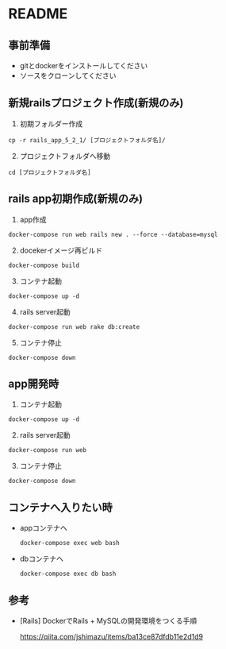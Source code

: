 # README

## 事前準備
- gitとdockerをインストールしてください
- ソースをクローンしてください

## 新規railsプロジェクト作成(新規のみ)
1. 初期フォルダー作成

  `cp -r rails_app_5_2_1/ [プロジェクトフォルダ名]/`

2. プロジェクトフォルダへ移動

  `cd [プロジェクトフォルダ名]`

## rails app初期作成(新規のみ)
1. app作成

  `docker-compose run web rails new . --force --database=mysql`

2. docekerイメージ再ビルド

  `docker-compose build`

3. コンテナ起動

  `docker-compose up -d`

4. rails server起動

  `docker-compose run web rake db:create`

5. コンテナ停止

  `docker-compose down`

## app開発時
1. コンテナ起動

  `docker-compose up -d`

2. rails server起動

  `docker-compose run web`

3. コンテナ停止

  `docker-compose down`

## コンテナへ入りたい時
- appコンテナへ

  `docker-compose exec web bash`

- dbコンテナへ

  `docker-compose exec db bash`

## 参考
- [Rails] DockerでRails + MySQLの開発環境をつくる手順

  https://qiita.com/jshimazu/items/ba13ce87dfdb11e2d1d9

